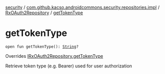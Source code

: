 [security](../../index.md) / [com.github.kacso.androidcommons.security.repositories.impl](../index.md) / [RxOAuth2Repository](index.md) / [getTokenType](./get-token-type.md)

# getTokenType

`open fun getTokenType(): `[`String`](https://kotlinlang.org/api/latest/jvm/stdlib/kotlin/-string/index.html)`?`

Overrides [IRxOAuth2Repository.getTokenType](../../com.github.kacso.androidcommons.security.repositories/-i-rx-o-auth2-repository/get-token-type.md)

Retrieve token type (e.g. Bearer) used for user authorization

